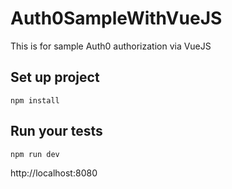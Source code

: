 # Auth0SampleWithVueJS

This is for sample Auth0 authorization via VueJS

## Set up project
```
npm install
```

## Run your tests
```
npm run dev
```

http://localhost:8080
